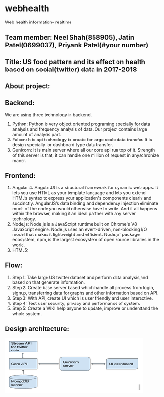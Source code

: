 # webhealth
Web health information- realtime

## Team member: Neel Shah(858905), Jatin Patel(0699037), Priyank Patel(#your number)

## Title: US food pattern and its effect on health based on social(twitter) data in 2017-2018

## About project:

## Backend:
We are using three technology in backend.
1. Python: Python is very object oriented programing specially for data analysis and frequency analysis of data. Our project contains large amount of analysis part.
2. Falcon: It is api technology to create for large scale data transfer. It is design specially for dashboard type data transfer.
3. Gunicorn: It is main server where all our core api run top of it. Strength of this server is that, it can handle one million of request in anyschronize maner.

## Frontend: 
1. Angular 4: AngularJS is a structural framework for dynamic web apps. It lets you use HTML as your template language and lets you extend HTML’s syntax to express your application's components clearly and succinctly. AngularJS’s data binding and dependency injection eliminate much of the code you would otherwise have to write. And it all happens within the browser, making it an ideal partner with any server technology.
2. Node.js: Node.js is a JavaScript runtime built on Chrome's V8 JavaScript engine. Node.js uses an event-driven, non-blocking I/O model that makes it lightweight and efficient. Node.js' package ecosystem, npm, is the largest ecosystem of open source libraries in the world.
3. HTML5: 

## Flow:
1. Step 1: Take large US twitter dataset and perform data analysis,and based on that generate information.
2. Step 2: Create base server based which handle all process from login, signup, transferring data for graphs and other information based on API.
3. Step 3: With API, create UI which is user friendly and user interactive.
4. Step 4: Test user security, privacy and performance of system.
5. Step 5: Create a WIKI help anyone to update, improve or understand the whole system.

## Design architecture:

![Structure](/archi.png)


